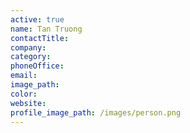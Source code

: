 ```yaml
---
active: true
name: Tan Truong
contactTitle:
company:
category:
phoneOffice:
email:
image_path:
color:
website:
profile_image_path: /images/person.png
---
```

